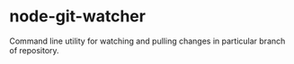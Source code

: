 # node-git-watcher
Command line utility for watching and pulling changes in particular branch of repository.
